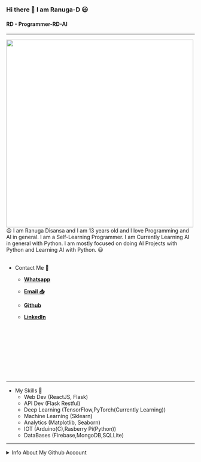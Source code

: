 ### Hi there 👋 I am Ranuga-D 😃
#### RD - Programmer-RD-AI
<hr>

<img align='left' src='https://st4.depositphotos.com/28687978/41102/v/450/depositphotos_411026674-stock-illustration-logo-design-white-letter-letter.jpg' height=500 width=500 style="background-color: white !important;">

😃 I am Ranuga Disansa and I am 13 years old and I love Programming and AI in general.
I am a Self-Learning Programmer.
I am Currently Learning AI in general with Python.
I am mostly focused on doing AI Projects with Python and Learning AI with Python. 😃
<br>
<br>

- Contact Me 💬
  
  - [**Whatsapp**](https://api.whatsapp.com/send?phone=94766428783)
  
  - [**Email 📥**](go2ranuga@gmail.com)
  
  - [**Github**](https://github.com/Programmer-RD-AI)
  
  - [**LinkedIn**](https://www.linkedin.com/in/ranuga-disansa-gamage-94a7671b2/)
<br>
<br>
<br>
<br>
<br>
<br>
<br>
<br>
<hr>

- My Skills 💼 
  - Web Dev (ReactJS, Flask)
  - API Dev (Flask Restful)
  - Deep Learning (TensorFlow,PyTorch(Currently Learning))
  - Machine Learning (Sklearn)
  - Analytics (Matplotlib, Seaborn)
  - IOT (Arduino(C),Rasberry Pi(Python))
  - DataBases (Firebase,MongoDB,SQLLite)

<hr>

<details>
<summary>Info About My Github Account</summary>                                                                                                                                                                                                                                    
<br /> 
<hr>    
<br />
  
**Account Viewed from April 16 2021**

![](https://komarev.com/ghpvc/?username=Programmer-RD-AI&color=gray)
 
<hr>

<img align="center" src="https://github-readme-stats.vercel.app/api?username=Programmer-RD-AI&show_icons=true&hide_border=true" alt="Ranuga-Disansa's Github Stats">

<hr>

<img width="500" src="https://metrics.lecoq.io/Programmer-RD-AI" alt="Github Metrics">

<hr>

<img align="center" src="https://github-readme-stats.vercel.app/api/top-langs/?username=Programmer-RD-AI" />

<br>
<hr>
